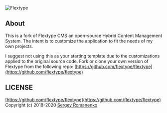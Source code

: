 <img src="https://images2.imgbox.com/49/8d/4ipHqUcj_o.jpg" alt="Flextype" align="center">

## About
This is a fork of Flextype CMS an open-source Hybrid Content Management System. The intent is to customize the application to fit the needs of my own projects.

I suggest not using this as your starting template due to the customizations applied to the original source code. Fork or clone your own version of Flextype from the following repo: [https://github.com/flextype/flextype](https://github.com/flextype/flextype)

## LICENSE
[https://github.com/flextype/flextype](https://github.com/flextype/flextype)
Copyright (c) 2018-2020 [Sergey Romanenko](https://github.com/Awilum)
